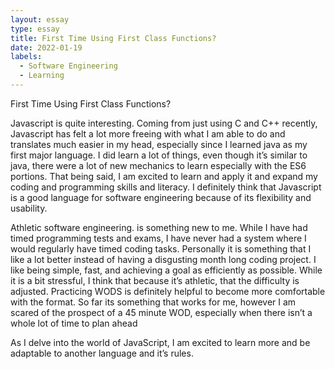 ```yaml
---
layout: essay
type: essay
title: First Time Using First Class Functions? 
date: 2022-01-19
labels:
  - Software Engineering
  - Learning
---
```


First Time Using First Class Functions? 

Javascript is quite interesting. Coming from just using C and C++ recently, Javascript has felt a lot more freeing with what I am able to do and translates much easier in my head, especially since I learned java as my first major language. I did learn a lot of things, even though it’s similar to java, there were a lot of new mechanics to learn especially with the ES6 portions. That being said, I am excited to learn and apply it and expand my coding and programming skills and literacy. I definitely think that Javascript is a good language for software engineering because of its flexibility and usability.

Athletic software engineering. is something new to me. While I have had timed programming tests and exams, I have never had a system where I would regularly have timed coding tasks. Personally it is something that I like a lot better instead of having a disgusting month long coding project. I like being simple, fast, and achieving a goal as efficiently as possible. While it is a bit stressful, I think that because it’s athletic, that the difficulty is adjusted. Practicing WODS is definitely helpful to become more comfortable with the format. So far its something that works for me, however I am scared of the prospect of a 45 minute WOD, especially when there isn’t a whole lot of time to plan ahead

As I delve into the world of JavaScript, I am excited to learn more and be adaptable to another language and it’s rules.

